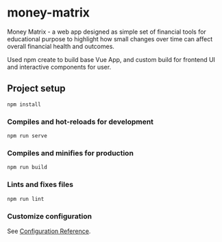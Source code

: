 # money-matrix
Money Matrix - a web app designed as simple set of financial tools for educational purpose to highlight how small changes over time can affect overall financial health and outcomes.

Used npm create to build base Vue App, and custom build for frontend UI and interactive components for user.

## Project setup
```
npm install
```

### Compiles and hot-reloads for development
```
npm run serve
```

### Compiles and minifies for production
```
npm run build
```

### Lints and fixes files
```
npm run lint
```

### Customize configuration
See [Configuration Reference](https://cli.vuejs.org/config/).
